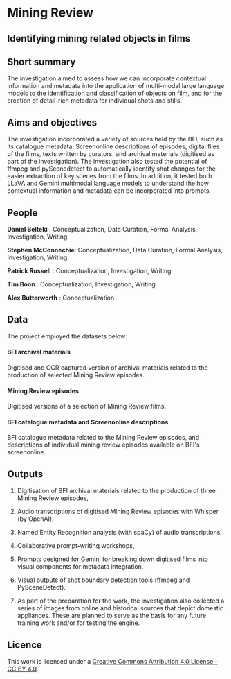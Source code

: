 # Mining Review

##  Identifying mining related objects in films

## Short summary
The investigation aimed to assess how we can incorporate contextual information and metadata into the application of multi-modal large language models to the identification and classification of objects on film, and for the creation of detail-rich metadata for individual shots and stills.  

## Aims and objectives

The investigation incorporated a variety of sources held by the BFI, such as its catalogue metadata, Screenonline descriptions of episodes, digital files of the films, texts written by curators, and archival materials (digitised as part of the investigation). The investigation also tested the potential of ffmpeg and pyScenedetect to automatically identify shot changes for the easier extraction of key scenes from the films. In addition, it tested both LLaVA and Gemini multimodal language models to understand the how contextual information and metadata can be incorporated into prompts.


## People 

**Daniel Belteki** : Conceptualization, Data Curation, Formal Analysis, Investigation, Writing 

**Stephen McConnechie**: Conceptualization, Data Curation, Formal Analysis, Investigation, Writing

**Patrick Russell** : Conceptualization, Investigation, Writing

**Tim Boon** : Conceptualization, Investigation, Writing

**Alex Butterworth** : Conceptualization



## Data
The project employed the datasets below:
#### BFI archival materials
Digitised and OCR captured version of archival materials related to the production of selected Mining Review episodes.

#### Mining Review episodes
Digitised versions of a selection of Mining Review films.

#### BFI catalogue metadata and Screenonline descriptions
BFI catalogue metadata related to the Mining Review episodes, and descriptions of individual mining review episodes available on BFI's screenonline. 


## Outputs
1) Digitisation of BFI archival materials related to the production of three Mining Review episodes,

2) Audio transcriptions of digitised Mining Review episodes with Whisper (by OpenAI),

3) Named Entity Recognition analysis (with spaCy) of audio transcriptions,

4) Collaborative prompt-writing workshops,

5) Prompts designed for Gemini for breaking down digitised films into visual components for metadata integration,

6) Visual outputs of shot boundary detection tools (ffmpeg and PySceneDetect).

7)	As part of the preparation for the work, the investigation also collected a series of images from online and historical sources that depict domestic appliances. These are planned to serve as the basis for any future training work and/or for testing the engine.


## Licence 
This work is licensed under a [Creative Commons Attribution 4.0 License - CC BY 4.0](https://creativecommons.org/licenses/by/4.0/).
